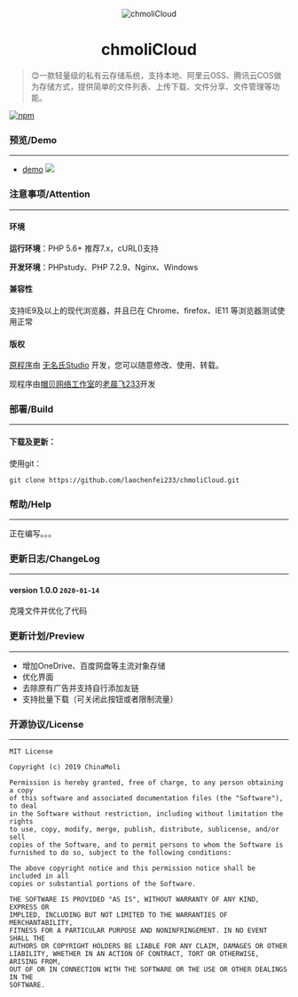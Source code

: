 <p align="center">
<img src="https://s2.ax1x.com/2019/05/30/VKshgs.png" alt="chmoliCloud">
</p>
<h1 align="center">chmoliCloud</h1>

> 😊一款轻量级的私有云存储系统，支持本地、阿里云OSS、腾讯云COS做为存储方式，提供简单的文件列表、上传下载、文件分享、文件管理等功能。

[![npm](https://img.shields.io/npm/l/dplayer.svg?style=flat-square)](https://github.com/laochenfei233/chmoliCloud/blob/master/LICENSE)

### 预览/Demo
-----
*  [demo](https://cldemo.xyern.com)
![](https://s2.ax1x.com/2019/06/09/VDj48f.jpg)

### 注意事项/Attention
-----
#### 环境
**运行环境**：PHP 5.6+ 推荐7.x，cURL()支持

**开发环境**：PHPstudy、PHP 7.2.9、Nginx、Windows

#### 兼容性
支持IE9及以上的现代浏览器，并且已在 Chrome、firefox、IE11 等浏览器测试使用正常

#### 版权
[原程序](https://github.com/ChinaMoli/ch)由 [无名氏Studio](https://wums.cn) 开发，您可以随意修改、使用、转载。

现程序由[帽贝网络工作室](https://www.xyern.com)的[老晨飞233](https://github.com/laochenfei233)开发


### 部署/Build
-----
#### 下载及更新：
使用git：
~~~
git clone https://github.com/laochenfei233/chmoliCloud.git
~~~

### 帮助/Help
-----
正在编写。。。

### 更新日志/ChangeLog
-----
#### version 1.0.0 `2020-01-14`
克隆文件并优化了代码



### 更新计划/Preview
-----
* 增加OneDrive、百度网盘等主流对象存储
* 优化界面
* 去除原有广告并支持自行添加友链
* 支持批量下载（可关闭此按钮或者限制流量）

### 开源协议/License
-----
```
MIT License

Copyright (c) 2019 ChinaMoli

Permission is hereby granted, free of charge, to any person obtaining a copy
of this software and associated documentation files (the "Software"), to deal
in the Software without restriction, including without limitation the rights
to use, copy, modify, merge, publish, distribute, sublicense, and/or sell
copies of the Software, and to permit persons to whom the Software is
furnished to do so, subject to the following conditions:

The above copyright notice and this permission notice shall be included in all
copies or substantial portions of the Software.

THE SOFTWARE IS PROVIDED "AS IS", WITHOUT WARRANTY OF ANY KIND, EXPRESS OR
IMPLIED, INCLUDING BUT NOT LIMITED TO THE WARRANTIES OF MERCHANTABILITY,
FITNESS FOR A PARTICULAR PURPOSE AND NONINFRINGEMENT. IN NO EVENT SHALL THE
AUTHORS OR COPYRIGHT HOLDERS BE LIABLE FOR ANY CLAIM, DAMAGES OR OTHER
LIABILITY, WHETHER IN AN ACTION OF CONTRACT, TORT OR OTHERWISE, ARISING FROM,
OUT OF OR IN CONNECTION WITH THE SOFTWARE OR THE USE OR OTHER DEALINGS IN THE
SOFTWARE.
```
